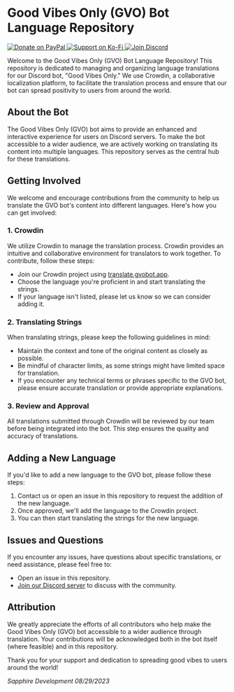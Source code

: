 # Good Vibes Only (GVO) Bot Language Repository

<p align="left">
    <a href="https://paypal.me/sapphiredevs">
        <img src="https://img.shields.io/badge/Paypal-Donate?style=for-the-badge&logo=paypal&label=Donate&color=008cd4" alt="Donate on PayPal">
    </a>
    <a href="https://ko-fi.com/duckodas">
        <img src="https://img.shields.io/badge/Kofi-Support?style=for-the-badge&logo=kofi&label=Support&color=ff5e5b" alt="Support on Ko-Fi">
    </a>
    <a href="https://discord.gg/75QR5duadJ">
        <img src="https://img.shields.io/badge/Discord-Join?style=for-the-badge&logo=discord&label=Join&color=5865f2" alt="Join Discord">
    </a>
</p>

Welcome to the Good Vibes Only (GVO) Bot Language Repository! This repository is dedicated to managing and organizing language translations for our Discord bot, "Good Vibes Only." We use Crowdin, a collaborative localization platform, to facilitate the translation process and ensure that our bot can spread positivity to users from around the world.

## About the Bot

The Good Vibes Only (GVO) bot aims to provide an enhanced and interactive experience for users on Discord servers. To make the bot accessible to a wider audience, we are actively working on translating its content into multiple languages. This repository serves as the central hub for these translations.

## Getting Involved

We welcome and encourage contributions from the community to help us translate the GVO bot's content into different languages. Here's how you can get involved:

### 1. Crowdin

We utilize Crowdin to manage the translation process. Crowdin provides an intuitive and collaborative environment for translators to work together. To contribute, follow these steps:

- Join our Crowdin project using [translate.gvobot.app](https://translate.gvobot.app/).
- Choose the language you're proficient in and start translating the strings.
- If your language isn't listed, please let us know so we can consider adding it.

### 2. Translating Strings

When translating strings, please keep the following guidelines in mind:

- Maintain the context and tone of the original content as closely as possible.
- Be mindful of character limits, as some strings might have limited space for translation.
- If you encounter any technical terms or phrases specific to the GVO bot, please ensure accurate translation or provide appropriate explanations.

### 3. Review and Approval

All translations submitted through Crowdin will be reviewed by our team before being integrated into the bot. This step ensures the quality and accuracy of translations.

## Adding a New Language

If you'd like to add a new language to the GVO bot, please follow these steps:

1. Contact us or open an issue in this repository to request the addition of the new language.
2. Once approved, we'll add the language to the Crowdin project.
3. You can then start translating the strings for the new language.

## Issues and Questions

If you encounter any issues, have questions about specific translations, or need assistance, please feel free to:

- Open an issue in this repository.
- [Join our Discord server](https://gvobot.app/discord) to discuss with the community.

## Attribution

We greatly appreciate the efforts of all contributors who help make the Good Vibes Only (GVO) bot accessible to a wider audience through translation. Your contributions will be acknowledged both in the bot itself (where feasible) and in this repository.

Thank you for your support and dedication to spreading good vibes to users around the world!

_Sapphire Development_
_08/29/2023_
